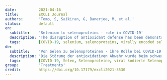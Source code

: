 ```yaml
---
date:          2021-04-16
title:         EXCLI Journal
authors:       'Tomo, S, Saikiran, G, Banerjee, M, et al.'
status:        default
en:
  subtitle:    'Selenium to selenoproteins - role in COVID-19'
  description: 'The disruption of antioxidant defense has been demonstrated in severe acute respiratory syndrome due to SARS-CoV infection. Selenium plays a major role in decreasing the ROS produced in response to various viral infections. Selenoprotein enzymes are essential in combating oxidative stress caused due to excessive generation of ROS. Selenium also has a role in inhibiting the activation of NF-κB, thus alleviating inflammation. In viral infections, selenoproteins have also been found to inhibit type I interferon responses, modulate T cell proliferation and oxidative burst in macrophages, and inhibit viral transcriptional activators. Potential virally encoded selenoproteins have been identified by computational analysis in different viral genomes like HIV-1, Japanese encephalitis virus (JEV), and hepatitis C virus. This review discusses the role and the possible mechanisms of selenium, selenoproteins, and virally encoded selenoproteins in the pathogenicity of viral infections. Identification of potential selenoproteins in the COVID 19 genome by computational tools will give insights further into their role in the pathogenesis of viral infections.'
  tags:        [COVID-19, selenium, selenoproteins, virally encoded selenoproteins]
de:
  subtitle:    'Von Selen zu Selenoproteinen - ihre Rolle bei COVID-19'
  description: 'Die Störung der antioxidativen Abwehr wurde beim schweren akuten respiratorischen Syndrom aufgrund einer SARS-CoV-Infektion nachgewiesen. Selen spielt eine wichtige Rolle bei der Verringerung der als Reaktion auf verschiedene Virusinfektionen produzierten ROS. Selenoprotein-Enzyme sind von wesentlicher Bedeutung bei der Bekämpfung von oxidativem Stress, der durch die übermäßige Bildung von ROS verursacht wird. Selen spielt auch eine Rolle bei der Hemmung der Aktivierung von NF-κB, wodurch Entzündungen gelindert werden. Bei Virusinfektionen hemmen Selenoproteine nachweislich die Interferonreaktion vom Typ I, modulieren die T-Zell-Proliferation und den oxidativen Burst in Makrophagen und hemmen virale Transkriptionsaktivatoren. Potenzielle viral kodierte Selenoproteine wurden durch computergestützte Analysen in verschiedenen viralen Genomen wie HIV-1, Japanisches Enzephalitis-Virus (JEV) und Hepatitis-C-Virus identifiziert. In dieser Übersicht werden die Rolle und die möglichen Mechanismen von Selen, Selenoproteinen und viral kodierten Selenoproteinen bei der Pathogenität von Virusinfektionen erörtert. Die Identifizierung potenzieller Selenoproteine im Genom von COVID 19 durch computergestützte Werkzeuge wird weitere Einblicke in ihre Rolle bei der Pathogenese viraler Infektionen geben.' 
  tags:        [COVID-19, Selen, Selenoproteine, viral kodierte Selenoproteine]
group:         'Treatments'
credit:        https://doi.org/10.17179/excli2021-3530
---
```

